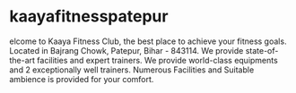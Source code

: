 # kaayafitnesspatepur
elcome to Kaaya Fitness Club, the best place to achieve your fitness goals. Located in Bajrang Chowk, Patepur, Bihar - 843114. We provide state-of-the-art facilities and expert trainers. We provide world-class equipments and 2 exceptionally well trainers. Numerous Facilities and Suitable ambience is provided for your comfort. 
